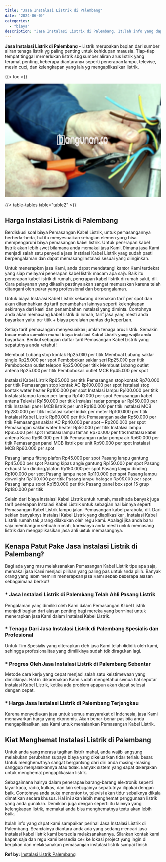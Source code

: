 ```yaml
---
title: "Jasa Instalasi Listrik di Palembang"
date: "2024-06-09"
categories: 
  - "biaya"
description: "Jasa Instalasi Listrik di Palembang. Itulah info yang dapat kami sampaikan perihal Jasa Instalasi Listrik di Palembang. Seandainya diantara anda ada yang sed..."
---
```


**Jasa Instalasi Listrik di Palembang** – Listrik merupakan bagian dari sumber aliran tenaga listrik yg paling penting untuk kehidupan manusia. Tiap-tiap tempat tinggal memerlukan listrik sbg sumber aliran arus listrik yang teramat penting, beberapa diantaranya seperti penerapan lampu, televise, mesin cuci, dan kelengkapan yang lain yg mengaplikasikan listrik.

{{< toc >}}

![Jasa Instalasi Listrik di Palembang](/images/instalasi-listrik-murah20.png)

{{< table-tables table="table2" >}}

## Harga Instalasi Listrik di Palembang

Berdiskusi soal biaya Pemasangan Kabel Listrik, untuk pemasangannya berbeda-beda, hal itu menyesuaikan sebagian elemen yang bisa mempengaruhi biaya pemasangan kabel listrik. Untuk penerapan kabel listrik akan lebih awet bilamana anda memakai jasa Kami. Dimana jasa Kami menjadi salah satu penyedia jasa Instalasi Kabel Listrik yang sudah pasti berpengalaman dan dapat memasang Instalasi sesuai yang diinginkan.

Untuk menerapkan jasa Kami, anda dapat mendatangi kantor Kami terdekat yang siap melayani penerapan kabel listrik macam apa saja. Baik itu penerapan kabel listrik di rumah, penerapan kabel listrik di rumah sakit, dll. Cara pelayanan yang dikasih pastinya akan sangat memuaskan karena telah ditangani oleh pakar yang professional dan berpengalaman.

Untuk biaya Instalasi Kabel Listrik sekarang dikenakan tarif per spot dan akan ditambahkan dg tarif penambahan lainnya seperti kelengkapan sekiranya dari kami dan penambahan instalasi yang diminta. Contohnya anda akan memasang kabel listrik di rumah, tarif jasa yang mesti anda bayarkan yaitu per titik + biaya peralatan pantas dg keperluan.

Setiap tarif pemasangan menyesuaikan jumlah tenaga arus listrik. Semakin besar maka semakin mahal biaya instalasi Kabel Listrik yang wajib anda bayarkan. Berikut sebagian daftar tarif Pemasangan Kabel Listrik yang sepatutnya anda ketahui !

Membuat Lubang stop kontak Rp25.000 per titik Membuat Lubang saklar single Rp25.000 per spot Pembobokan saklar seri Rp25.000 per titik Pembobokan outlet telepon Rp25.000 per titik Membuat Lubang outlet antena Rp25.000 per titik Pembobokan outlet MCB Rp45.000 per spot

Instalasi Kabel Listrik Rp65.000 per titik Pemasangan stop kontak Rp70.000 per titik Pemasangan stop kontak AC Rp100.000 per spot Instalasi stop kontak water heater Rp100.000 per spot Instalasi lampu Rp100.000 per titik Instalasi lampu taman per lampu Rp140.000 per spot Pemasangan kabel antena Televisi Rp150.000 per titik Instalasi radar pompa air Rp150.000 per titik Instalasi panel MCB listrik per unit Rp180.000 per titik Instalasi MCB Rp280.000 per titik Instalasi kabel induk per meter Rp100.000 per titik Instalasi Kabel Listrik Rp60.000 per titik Pemasangan saklar Rp50.000 per titik Pemasangan saklar AC Rp40.000 per spot – Rp200.000 per spot Pemasangan saklar water heater Rp50.000 per titik Instalasi lampu Rp65.000 per spot Instalasi lampu taman Rp70.000 per titik Instalasi kabel antena Kaca Rp60.000 per titik Pemasangan radar pompa air Rp60.000 per titik Pemasangan panel MCB listrik per unit Rp90.000 per spot Instalasi MCB Rp60.000 per spot

Pasang lampu fitting plafon Rp45.000 per spot Pasang lampu gantung Rp45.000 per spot Pasang kipas angin gantung Rp150.000 per spot Pasang exhaust fan dinding/plafon Rp150.000 per spot Pasang lampu dinding Rp100.000 per spot Pasang lampu neon Rp110.000 per spot Pasang lampu downlight Rp100.000 per titik Pasang lampu halogen Rp95.000 per spot Pasang lampu sorot Rp150.000 per titik Pasang panel box spot 15 grup Rp180.000 per titik

Selain dari biaya Instalasi Kabel Listrik untuk rumah, masih ada banyak juga tarif penerapan Instalasi Kabel Listrik untuk sebagian hal lainnya seperti Pemasangan Kabel Listrik lampu jalan, Pemasangan kabel parabola, dll. Dari sekian banyaknya Instalasi Kabel Listrik yang diaplikasikan, Instalasi Kabel Listrik rumah tak jarang dilakukan oleh regu kami. Apalagi jika anda baru saja membangun sebuah rumah, karenanya anda mesti untuk memasang listrik dan mengaplikasikan jasa ahli untuk memasangnya.

## Kenapa Patut Pake Jasa Instalasi Listrik di Palembang?

Bagi ada yang mau melaksanakan Pemasangan Kabel Listrik tipe apa saja, memakai jasa Kami menjadi pilihan yang paling pas untuk anda pilih. Banyak orang yang lebih memilih menerapkan jasa Kami sebab beberapa alasan sebagaimana berikut!

### \* Jasa Instalasi Listrik di Palembang Telah Ahli Pasang Listrik

Pengalaman yang dimiliki oleh Kami dalam Pemasangan Kabel Listrik menjadi bagian dari alasan penting bagi mereka yang berminat untuk menerapkan jasa Kami dalam Instalasi Kabel Listrik.

### \* Tenaga Dari Jasa Instalasi Listrik di Palembang Spesialis dan Profesional

Untuk Tim Spesialis yang diterapkan oleh jasa Kami telah dididik oleh kami, sehingga profesionalitas yang dimilikinya sudah tdk diragukan lagi.

### \* Progres Oleh Jasa Instalasi Listrik di Palembang Sebentar

Metode cara kerja yang cepat menjadi salah satu keistimewaan yang dimilikinya. Hal ini dikarenakan Kami sudah mengetahui semua hal seputar Instalasi Kabel Listrik, ketika ada problem apapun akan dapat selesai dengan cepat.

### \* Harga Jasa Instalasi Listrik di Palembang Terjangkau

Karena menyediakan jasa untuk semua masyarakat di Indonesia, jasa Kami menawarkan harga yang ekonomis. Akan benar-benar pas bila anda mengaplikasikan jasa Kami untuk menjalankan Pemasangan Kabel Listrik.

## Kiat Menghemat Instalasi Listrik di Palembang


Untuk anda yang merasa tagihan listrik mahal, anda wajib langsung melakukan perubahan supaya biaya yang dikeluarkan tidak terlalu besar. Untuk menghematnya sangat bergantung dari diri anda masing-masing sanggup menjalankannya atau tidak. Banyak sistem yang dapat dikerjakan untuk menghemat pengaplikasian listrik.

Sebagaimana halnya dalam penerapan barang-barang elektronik seperti layar kaca, radio, kulkas, dan lain sebagainya sepatutnya dipakai dengan baik. Contohnya anda suka menonton tv, televisi akan tidur sebaiknya dikala dimatikan secara khusus. Hal ini akan lebih menghemat penggunaan listrik yang anda gunakan. Demikian juga dengan seperti itu lainnya yang kelengkapan listrik, memakai anda bisa menghematnya tentu akan lebih baik.

Itulah info yang dapat kami sampaikan perihal Jasa Instalasi Listrik di Palembang. Seandainya diantara anda ada yang sedang mencari jasa Instalasi kabel listrik kami bersedia melaksanakannya. Silahkan kontak kami kapan saja dan regu kami bersedia cek ke lokasi project yang ingin di kerjakan dan melaksanakan pemasangan instalasi listrik sampai finish.

**Ref by:** [Instalasi Listrik Palembang](https://id.wikipedia.org/wiki/Instalasi)

